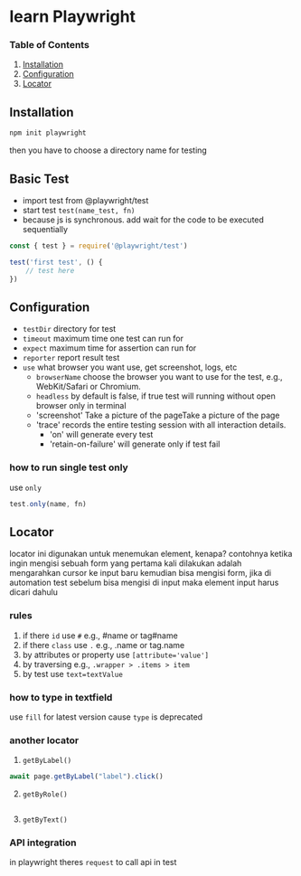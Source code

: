 # learn Playwright

### Table of Contents

1. [Installation](#installation)
2. [Configuration](#configuration)
3. [Locator](#locator)

## Installation

```bash
npm init playwright
```

then you have to choose a directory name for testing

## Basic Test

- import test from @playwright/test
- start test `test(name_test, fn)`
- because js is synchronous. add wait for the code to be executed sequentially

```javascript
const { test } = require('@playwright/test')

test('first test', () {
    // test here
})
```

## Configuration

- `testDir` directory for test
- `timeout` maximum time one test can run for
- `expect` maximum time for assertion can run for
- `reporter` report result test
- `use` what browser you want use, get screenshot, logs, etc
  - `browserName` choose the browser you want to use for the test, e.g., WebKit/Safari or Chromium.
  - `headless` by default is false, if true test will running without open browser only in terminal
  - 'screenshot' Take a picture of the pageTake a picture of the page 
  - 'trace' records the entire testing session with all interaction details.
    - 'on' will generate every test
    - 'retain-on-failure' will generate only if test fail

### how to run single test only

use `only`

```javascript
test.only(name, fn)
```

## Locator

locator ini digunakan untuk menemukan element, kenapa? contohnya ketika ingin mengisi sebuah form yang pertama kali dilakukan adalah mengarahkan cursor ke input baru kemudian bisa mengisi form, jika di automation test sebelum bisa mengisi di input maka element input harus dicari dahulu

### rules
1. if there `id` use `#` e.g., #name or tag#name
2. if there `class` use `.` e.g., .name or tag.name
3. by attributes or property use `[attribute='value']`
4. by traversing e.g., `.wrapper > .items > item`
5. by test use `text=textValue`

### how to type in textfield

use `fill` for latest version cause `type` is deprecated

### another locator

1. `getByLabel()`

```javascript
await page.getByLabel("label").click()
```

2. `getByRole()`

```javascript
```

3. `getByText()`

### API integration

in playwright theres `request` to call api in test 